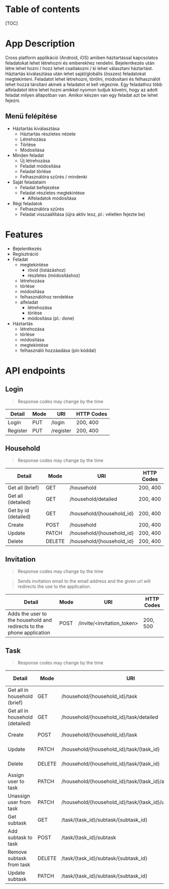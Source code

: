 # Table of contents
[TOC]

# App Description
Cross platform applikáció (Android, iOS) amiben háztartással kapcsolatos feladatokat lehet létrehozni és emberekhez rendelni.
Bejelentkezés után létre lehet hozni / hozz lehet csatlakozni / ki lehet választani háztartást.
Háztartás kiválasztása után lehet saját/globális (összes) feladatokat megtekinteni. Feladatot lehet létrehozni, törölni, módosítani és felhasználót lehet hozzá társítani akinek a feladatot el kell végeznie.
Egy feladathoz több alfeladatot létre lehet hozni amikkel nyomon tudjuk követni, hogy az adott feladat milyen állapotban van. Amikor készen van egy feladat azt be lehet fejezni.

## Menü felépítése
- Háztartás kiválasztása
  - Háztartás részletes nézete
  - Létrehozása
  - Törlése
  - Módosítása
- Minden feladat
  - Új létrehozása
  - Feladat módosítása
  - Feladat törlése
  - Felhasználóra szűrés / mindenki
- Saját feladataim
  - Feladat befejezése
  - Feladat részletes megtekintése
    - Alfeladatok módosítása
- Régi feladatok
  - Felhasználóra szűrés
  - Feladat visszaállítása (újra aktív lesz, pl.: véletlen fejezte be)

# Features
- Bejelentkezés
- Regisztráció
- Feladat
  - megtekintése
    - rövid (listázáshoz)
    - részletes (módosításhoz)
  - létrehozása
  - törlése
  - módosítása
  - felhasználóhoz rendelése
  - alfeladat
    - létrehozása
    - törlése
    - módosítása (pl.: done)
- Háztartás
  - létrehozása
  - törlése
  - módosítása
  - megtekintése
  - felhasználó hozzáadása (pin kóddal)

# API endpoints

## Login
> Response codes may change by the time

| Detail          | Mode | URI        | HTTP Codes  |
|-----------------|------|------------|-------------|
| Login           | PUT  | /login     | 200, 400    |
| Register        | PUT  | /register  | 200, 400    |

## Household
> Response codes may change by the time

| Detail                     | Mode  | URI                              | HTTP Codes  |
|----------------------------|-------|----------------------------------|-------------|
| Get all (brief)            | GET   | /household                       | 200, 400    |
| Get all (detailed)         | GET   | /household/detailed              | 200, 400    |
| Get by id (detailed)       | GET   | /household/{household_id}        | 200, 400    |
| Create                     | POST  | /household                       | 200, 400    |
| Update                     | PATCH | /household/{household_id}        | 200, 400    |
| Delete                     | DELETE| /household/{household_id}        | 200, 400    |

## Invitation
> Response codes may change by the time

> Sends invitation email to the email address and the given url will redirects the use to the application.

| Detail                                | Mode  | URI                                    | HTTP Codes  |
|---------------------------------------|-------|----------------------------------------|-------------|
Adds the user to the household and redirects to the phone application | POST | /invite/<invitation_token> | 200, 500

## Task
> Response codes may change by the time

| Detail                                | Mode  | URI                                    | HTTP Codes  |
|---------------------------------------|-------|----------------------------------------|-------------|
| Get all in household (brief)          | GET   | /household/{household_id}/task         | 200, 400    |
| Get all in household (detailed)       | GET   | /household/{household_id}/task/detailed| 200, 400    |
| Create                                | POST  | /household/{household_id}/task         | 200, 400    |
| Update                                | PATCH | /household/{household_id}/task/{task_id}| 200, 400    |
| Delete                                | DELETE| /household/{household_id}/task/{task_id}| 200, 400    |
| Assign user to task                   | PATCH | /household/{household_id}/task/{task_id}/assign/{user_id}| 200, 400    |
| Unassign user from task               | PATCH | /household/{household_id}/task/{task_id}/unassign          | 200, 400    |
| Get subtask                           | GET   | /task/{task_id}/subtask/{subtask_id}                       | 200, 400    |
| Add subtask to task                   | POST  | /task/{task_id}/subtask                                 | 200, 400    |
| Remove subtask from task              | DELETE| /task/{task_id}/subtask/{subtask_id}                       | 200, 400    |
| Update subtask                        | PATCH | /task/{task_id}/subtask/{subtask_id}                       | 200, 400    |
